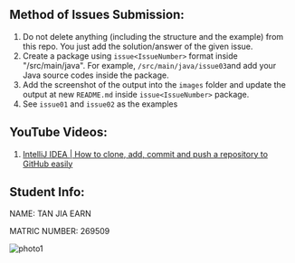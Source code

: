 ## Method of Issues Submission:

1. Do not delete anything (including the structure and the example) from this repo. You just add the solution/answer of the given issue.
2. Create a package using `issue<IssueNumber>` format inside "/src/main/java". For example, `/src/main/java/issue03`and add your Java source codes inside the package.  
3. Add the screenshot of the output into the `images` folder and update the output at new `README.md` inside `issue<IssueNumber>` package.
4. See `issue01` and `issue02` as the examples

## YouTube Videos:
1. [IntelliJ IDEA | How to clone, add, commit and push a repository to GitHub easily](https://youtu.be/RXV3Yusr0SI)

## Student Info:
  NAME: TAN JIA EARN

  MATRIC NUMBER: 269509
   
  ![photo1](https://github.com/STIA1123-A192/stia1123-issues-jiaearn/blob/master/images/earn.JPG)
